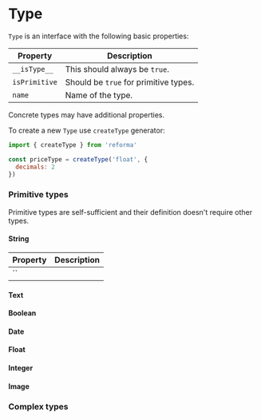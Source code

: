 # Type

`Type` is an interface with the following basic properties:

| Property | Description |
|----------|-------------|
| `__isType__`  | This should always be `true`. |
| `isPrimitive` | Should be `true` for primitive types. |
| `name`        | Name of the type.

Concrete types may have additional properties.

To create a new `Type` use `createType` generator:

```js
import { createType } from 'reforma'

const priceType = createType('float', {
  decimals: 2
})
```

### Primitive types

Primitive types are self-sufficient and their definition doesn't require other types.

#### String

| Property | Description |
|----------|-------------|
| ``


#### Text

#### Boolean

#### Date

#### Float

#### Integer

#### Image

### Complex types
